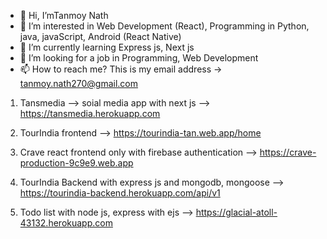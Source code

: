 - 👋 Hi, I’mTanmoy Nath
- 👀 I’m interested in Web Development (React), Programming in Python, java, javaScript, Android (React Native)
- 🌱 I’m currently learning Express js, Next js
- 💞️ I’m looking for a job in Programming, Web Development
- 📫 How to reach me? This is my email address -> tanmoy.nath270@gmail.com 

<!---
Tanmoy2099/Tanmoy2099 is a ✨ special ✨ repository because its `README.md` (this file) appears on your GitHub profile.
You can click the Preview link to take a look at your changes.
--->

1. Tansmedia --> soial media app with next js --> https://tansmedia.herokuapp.com

2. TourIndia frontend --> https://tourindia-tan.web.app/home

3. Crave react frontend only with firebase authentication --> https://crave-production-9c9e9.web.app
 
4. TourIndia Backend with express js and mongodb, mongoose --> https://tourindia-backend.herokuapp.com/api/v1
 
5. Todo list with node js, express with ejs --> https://glacial-atoll-43132.herokuapp.com

